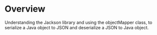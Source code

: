 # Overview

Understanding the Jackson library and using the objectMapper class, to serialize a Java object to JSON and deserialize a JSON to Java object.



